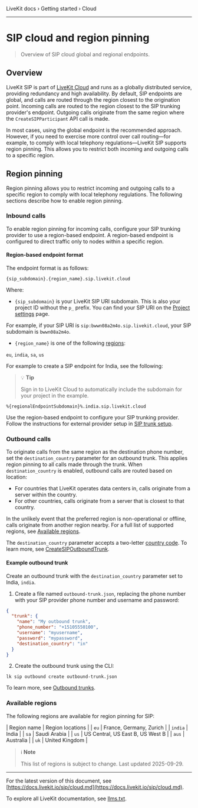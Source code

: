 LiveKit docs › Getting started › Cloud

---

# SIP cloud and region pinning

> Overview of SIP cloud global and regional endpoints.

## Overview

LiveKit SIP is part of [LiveKit Cloud](https://docs.livekit.io/home/cloud/overview.md) and runs as a globally distributed service, providing redundancy and high availability. By default, SIP endpoints are global, and calls are routed through the region closest to the origination point. Incoming calls are routed to the region closest to the SIP trunking provider's endpoint. Outgoing calls originate from the same region where the `CreateSIPParticipant` API call is made.

In most cases, using the global endpoint is the recommended approach. However, if you need to exercise more control over call routing—for example, to comply with local telephony regulations—LiveKit SIP supports region pinning. This allows you to restrict both incoming and outgoing calls to a specific region.

## Region pinning

Region pinning allows you to restrict incoming and outgoing calls to a specific region to comply with local telephony regulations. The following sections describe how to enable region pinning.

### Inbound calls

To enable region pinning for incoming calls, configure your SIP trunking provider to use a region-based endpoint. A region-based endpoint is configured to direct traffic only to nodes within a specific region.

#### Region-based endpoint format

The endpoint format is as follows:

```
{sip_subdomain}.{region_name}.sip.livekit.cloud

```

Where:

- `{sip_subdomain}` is your LiveKit SIP URI subdomain. This is also your project ID without the `p_` prefix. You can find your SIP URI on the [Project settings](https://cloud.livekit.io/projects/p_/settings/project) page.

For example, if your SIP URI is `sip:bwwn08a2m4o.sip.livekit.cloud`, your SIP subdomain is `bwwn08a2m4o`.
- `{region_name}` is one of the following [regions](#available-regions):

`eu`, `india`, `sa`, `us`

For example to create a SIP endpoint for India, see the following:

> 💡 **Tip**
> 
> Sign in to LiveKit Cloud to automatically include the subdomain for your project in the example.

```shell
%{regionalEndpointSubdomain}%.india.sip.livekit.cloud

```

Use the region-based endpoint to configure your SIP trunking provider. Follow the instructions for external provider setup in [SIP trunk setup](https://docs.livekit.io/sip/quickstarts/configuring-sip-trunk.md).

### Outbound calls

To originate calls from the same region as the destination phone number, set the `destination_country` parameter for an outbound trunk. This applies region pinning to all calls made through the trunk. When `destination_country` is enabled, outbound calls are routed based on location:

- For countries that LiveKit operates data centers in, calls originate from a server within the country.
- For other countries, calls originate from a server that is closest to that country.

In the unlikely event that the preferred region is non-operational or offline, calls originate from another region nearby. For a full list of supported regions, see [Available regions](https://docs.livekit.io/sip/cloud.md#available-regions).

The `destination_country` parameter accepts a two-letter [country code](https://en.wikipedia.org/wiki/ISO_3166-1_alpha-2). To learn more, see [CreateSIPOutboundTrunk](https://docs.livekit.io/sip/api.md#createsipoutboundtrunk).

#### Example outbound trunk

Create an outbound trunk with the `destination_country` parameter set to India, `india`.

1. Create a file named `outbound-trunk.json`, replacing the phone number with your SIP provider phone number and username and password:

```json
{
  "trunk": {
    "name": "My outbound trunk",
    "phone_number": "+15105550100",
    "username": "myusername",
    "password": "mypassword",
    "destination_country": "in"
  }
}

```
2. Create the outbound trunk using the CLI:

```shell
lk sip outbound create outbound-trunk.json

```

To learn more, see [Outbound trunks](https://docs.livekit.io/sip/trunk-outbound.md).

### Available regions

The following regions are available for region pinning for SIP:

| Region name | Region locations |
| `eu` | France, Germany, Zurich |
| `india` | India |
| `sa` | Saudi Arabia |
| `us` | US Central, US East B, US West B |
| `aus` | Australia |
| `uk` | United Kingdom |

> ℹ️ **Note**
> 
> This list of regions is subject to change. Last updated 2025-09-29.

---


For the latest version of this document, see [https://docs.livekit.io/sip/cloud.md](https://docs.livekit.io/sip/cloud.md).

To explore all LiveKit documentation, see [llms.txt](https://docs.livekit.io/llms.txt).